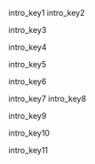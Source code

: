 intro_key1
intro_key2



intro_key3


intro_key4



intro_key5


intro_key6


intro_key7
intro_key8


intro_key9


intro_key10


intro_key11
